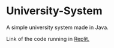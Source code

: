 # University-System
A simple university system made in Java.

Link of the code running in <a href="https://replit.com/@ThomasFrentzel/University-System?v=1">Replit.</a>

